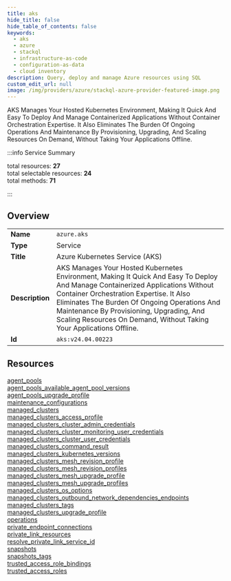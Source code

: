 ```yaml
---
title: aks
hide_title: false
hide_table_of_contents: false
keywords:
  - aks
  - azure
  - stackql
  - infrastructure-as-code
  - configuration-as-data
  - cloud inventory
description: Query, deploy and manage Azure resources using SQL
custom_edit_url: null
image: /img/providers/azure/stackql-azure-provider-featured-image.png
---
```


AKS Manages Your Hosted Kubernetes Environment, Making It Quick And Easy To Deploy And Manage Containerized Applications Without Container Orchestration Expertise. It Also Eliminates The Burden Of Ongoing Operations And Maintenance By Provisioning, Upgrading, And Scaling Resources On Demand, Without Taking Your Applications Offline.  
    
:::info Service Summary

<div class="row">
<div class="providerDocColumn">
<span>total resources:&nbsp;<b>27</b></span><br />
<span>total selectable resources:&nbsp;<b>24</b></span><br />
<span>total methods:&nbsp;<b>71</b></span><br />
</div>
</div>

:::

## Overview
<table><tbody>
<tr><td><b>Name</b></td><td><code>azure.aks</code></td></tr>
<tr><td><b>Type</b></td><td>Service</td></tr>
<tr><td><b>Title</b></td><td>Azure Kubernetes Service (AKS)</td></tr>
<tr><td><b>Description</b></td><td>AKS Manages Your Hosted Kubernetes Environment, Making It Quick And Easy To Deploy And Manage Containerized Applications Without Container Orchestration Expertise. It Also Eliminates The Burden Of Ongoing Operations And Maintenance By Provisioning, Upgrading, And Scaling Resources On Demand, Without Taking Your Applications Offline.</td></tr>
<tr><td><b>Id</b></td><td><code>aks:v24.04.00223</code></td></tr>
</tbody></table>

## Resources
<div class="row">
<div class="providerDocColumn">
<a href="/providers/azure/aks/agent_pools/">agent_pools</a><br />
<a href="/providers/azure/aks/agent_pools_available_agent_pool_versions/">agent_pools_available_agent_pool_versions</a><br />
<a href="/providers/azure/aks/agent_pools_upgrade_profile/">agent_pools_upgrade_profile</a><br />
<a href="/providers/azure/aks/maintenance_configurations/">maintenance_configurations</a><br />
<a href="/providers/azure/aks/managed_clusters/">managed_clusters</a><br />
<a href="/providers/azure/aks/managed_clusters_access_profile/">managed_clusters_access_profile</a><br />
<a href="/providers/azure/aks/managed_clusters_cluster_admin_credentials/">managed_clusters_cluster_admin_credentials</a><br />
<a href="/providers/azure/aks/managed_clusters_cluster_monitoring_user_credentials/">managed_clusters_cluster_monitoring_user_credentials</a><br />
<a href="/providers/azure/aks/managed_clusters_cluster_user_credentials/">managed_clusters_cluster_user_credentials</a><br />
<a href="/providers/azure/aks/managed_clusters_command_result/">managed_clusters_command_result</a><br />
<a href="/providers/azure/aks/managed_clusters_kubernetes_versions/">managed_clusters_kubernetes_versions</a><br />
<a href="/providers/azure/aks/managed_clusters_mesh_revision_profile/">managed_clusters_mesh_revision_profile</a><br />
<a href="/providers/azure/aks/managed_clusters_mesh_revision_profiles/">managed_clusters_mesh_revision_profiles</a><br />
<a href="/providers/azure/aks/managed_clusters_mesh_upgrade_profile/">managed_clusters_mesh_upgrade_profile</a><br />
</div>
<div class="providerDocColumn">
<a href="/providers/azure/aks/managed_clusters_mesh_upgrade_profiles/">managed_clusters_mesh_upgrade_profiles</a><br />
<a href="/providers/azure/aks/managed_clusters_os_options/">managed_clusters_os_options</a><br />
<a href="/providers/azure/aks/managed_clusters_outbound_network_dependencies_endpoints/">managed_clusters_outbound_network_dependencies_endpoints</a><br />
<a href="/providers/azure/aks/managed_clusters_tags/">managed_clusters_tags</a><br />
<a href="/providers/azure/aks/managed_clusters_upgrade_profile/">managed_clusters_upgrade_profile</a><br />
<a href="/providers/azure/aks/operations/">operations</a><br />
<a href="/providers/azure/aks/private_endpoint_connections/">private_endpoint_connections</a><br />
<a href="/providers/azure/aks/private_link_resources/">private_link_resources</a><br />
<a href="/providers/azure/aks/resolve_private_link_service_id/">resolve_private_link_service_id</a><br />
<a href="/providers/azure/aks/snapshots/">snapshots</a><br />
<a href="/providers/azure/aks/snapshots_tags/">snapshots_tags</a><br />
<a href="/providers/azure/aks/trusted_access_role_bindings/">trusted_access_role_bindings</a><br />
<a href="/providers/azure/aks/trusted_access_roles/">trusted_access_roles</a><br />
</div>
</div>
